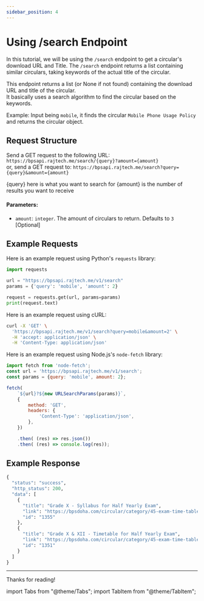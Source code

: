 ```yaml
---
sidebar_position: 4
---
```



# Using /search Endpoint

In this tutorial, we will be using the `/search` endpoint to get a circular's download URL and Title.
The `/search` endpoint returns a list containing similar circulars, taking keywords of the actual title of the circular.

This endpoint returns a list (or None if not found) containing the download URL and title of the circular.  
It basically uses a search algorithm to find the circular based on the keywords.

Example: Input being `mobile`, it finds the circular `Mobile Phone Usage Policy` and returns the circular object.


## Request Structure

Send a GET request to the following URL: `https://bpsapi.rajtech.me/search/{query}?amount={amount}`   
or, send a GET request to: `https://bpsapi.rajtech.me/search?query={query}&amount={amount}`

{query} here is what you want to search for
{amount} is the number of results you want to receive

#### Parameters:

- `amount`: `integer`. The amount of circulars to return. Defaults to `3` [Optional]


## Example Requests

<Tabs>
<TabItem value="python" label="Python" default>

Here is an example request using Python's `requests` library:

```python
import requests

url = "https://bpsapi.rajtech.me/v1/search"
params = {'query': 'mobile', 'amount': 2}

request = requests.get(url, params=params)
print(request.text)
```

</TabItem>
<TabItem value="curl" label="cURL">

Here is an example request using cURL:

```bash
curl -X 'GET' \
  'https://bpsapi.rajtech.me/v1/search?query=mobile&amount=2' \
  -H 'accept: application/json' \
  -H 'Content-Type: application/json'
```


</TabItem>


<TabItem value="node.js" label="Node.js">

Here is an example request using Node.js's `node-fetch` library:

```js
import fetch from 'node-fetch';
const url = 'https://bpsapi.rajtech.me/v1/search';
const params = {query: 'mobile', amount: 2};

fetch(
    `${url}?${new URLSearchParams(params)}`,
    {
        method: 'GET',
        headers: {
            'Content-Type': 'application/json',
        },
    })

    .then( (res) => res.json())
    .then( (res) => console.log(res));
```

</TabItem>



</Tabs>



## Example Response


```python
{
  "status": "success",
  "http_status": 200,
  "data": [
    {
      "title": "Grade X - Syllabus for Half Yearly Exam",
      "link": "https://bpsdoha.com/circular/category/45-exam-time-table-syllabus-2023-24?download=1355",
      "id": "1355"
    },
    {
      "title": "Grade X & XII - Timetable for Half Yearly Exam",
      "link": "https://bpsdoha.com/circular/category/45-exam-time-table-syllabus-2023-24?download=1351",
      "id": "1351"
    }
  ]
}
```

---

Thanks for reading!

import Tabs			from "@theme/Tabs";
import TabItem		from "@theme/TabItem";